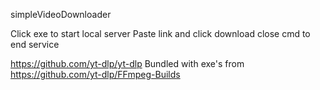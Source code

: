 simpleVideoDownloader 

Click exe to start local server
Paste link and click download
close cmd to end service

https://github.com/yt-dlp/yt-dlp
Bundled with exe's from https://github.com/yt-dlp/FFmpeg-Builds
